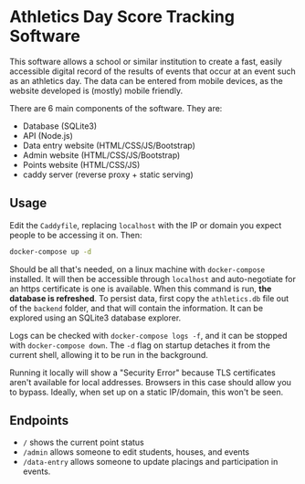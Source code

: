 # Athletics Day Score Tracking Software

This software allows a school or similar institution to create a fast, easily accessible digital record of the results of events that occur at an event such as an athletics day. The data can be entered from mobile devices, as the website developed is (mostly) mobile friendly.

There are 6 main components of the software. They are:
 - Database (SQLite3)
 - API (Node.js)
 - Data entry website (HTML/CSS/JS/Bootstrap)
 - Admin website (HTML/CSS/JS/Bootstrap)
 - Points website (HTML/CSS/JS)
 - caddy server (reverse proxy + static serving)

## Usage
Edit the `Caddyfile`, replacing `localhost` with the IP or domain you expect people to be accessing it on. Then:
```sh
docker-compose up -d
```
Should be all that's needed, on a linux machine with `docker-compose` installed. It will then be accessible through `localhost` and auto-negotiate for an https certificate is one is available. When this command is run, **the database is refreshed**. To persist data, first copy the `athletics.db` file out of the `backend` folder, and that will contain the information. It can be explored using an SQLite3 database explorer.

Logs can be checked with `docker-compose logs -f`, and it can be stopped with `docker-compose down`. The `-d` flag on startup detaches it from the current shell, allowing it to be run in the background.

Running it locally will show a "Security Error" because TLS certificates aren't available for local addresses. Browsers in this case should allow you to bypass. Ideally, when set up on a static IP/domain, this won't be seen.

## Endpoints
 - `/` shows the current point status
 - `/admin` allows someone to edit students, houses, and events
 - `/data-entry` allows someone to update placings and participation in events.
